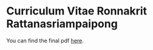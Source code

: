 # Curriculum Vitae Ronnakrit Rattanasriampaipong
You can find the final pdf [here](https://github.com/paleolipidrr/cvtex_Rattanasriampaipong/blob/main/build-files/cv_Rattanasriampaipong.pdf).
